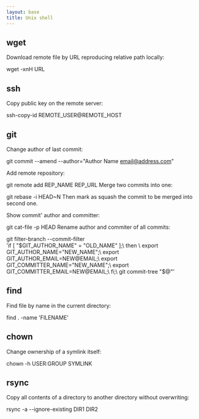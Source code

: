 ```yaml
---
layout: base
title: Unix shell
---
```


## wget

Download remote file by URL reproducing relative path locally:

wget -xnH URL


## ssh

Copy public key on the remote server:

ssh-copy-id REMOTE_USER@REMOTE_HOST


## git

Change author of last commit:

git commit --amend --author="Author Name <email@address.com>"

Add remote repository:

git remote add REP_NAME REP_URL
Merge two commits into one:

git rebase -i HEAD~N
Then mark as squash the commit to be merged into second one.

Show commit' author and committer:

git cat-file -p HEAD
Rename author and commiter of all commits:

git filter-branch --commit-filter \
'if [ "$GIT_AUTHOR_NAME" = "OLD_NAME" ];\
then \
export GIT_AUTHOR_NAME="NEW_NAME";\
export GIT_AUTHOR_EMAIL=NEW@EMAIL;\
export GIT_COMMITTER_NAME="NEW_NAME";\
export GIT_COMMITTER_EMAIL=NEW@EMAIL;\
fi;\
git commit-tree "$@"'


## find

Find file by name in the current directory:

find . -name 'FILENAME'


## chown

Change ownership of a symlink itself:

chown -h USER:GROUP SYMLINK


## rsync

Copy all contents of a directory to another directory without overwriting:

rsync -a --ignore-existing DIR1 DIR2
